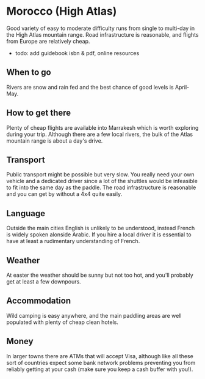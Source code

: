 Morocco (High Atlas)
====================

Good variety of easy to moderate difficulty runs from single to multi-day in the High Atlas mountain range. Road infrastructure is reasonable, and flights from Europe are relatively cheap. 

  * todo: add guidebook isbn & pdf, online resources

When to go
----------

Rivers are snow and rain fed and the best chance of good levels is April-May. 

How to get there
----------------

Plenty of cheap flights are available into Marrakesh which is worth exploring during your trip. Although there are a few local rivers, the bulk of the Atlas mountain range is about a day's drive.

Transport
---------

Public transport might be possible but very slow. You really need your own vehicle and a dedicated driver since a lot of the shuttles would be infeasible to fit into the same day as the paddle. The road infrastructure is reasonable and you can get by without a 4x4 quite easily. 

Language
--------

Outside the main cities English is unlikely to be understood, instead French is widely spoken alonside Arabic. If you hire a local driver it is essential to have at least a rudimentary understanding of French. 

Weather
-------

At easter the weather should be sunny but not too hot, and you'll probably get at least a few downpours.

Accommodation
-------------

Wild camping is easy anywhere, and the main paddling areas are well populated with plenty of cheap clean hotels.

Money
-----

In larger towns there are ATMs that will accept Visa, although like all these sort of countries expect some bank network problems preventing you from reliably getting at your cash (make sure you keep a cash buffer with you!).



